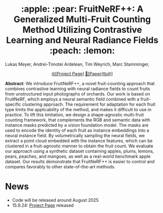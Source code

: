 <h1 style="text-align: center;">:apple: :pear: FruitNeRF++: A Generalized Multi-Fruit Counting Method Utilizing Contrastive Learning and Neural Radiance Fields :peach: :lemon:</h1>

 Lukas Meyer, Andrei-Timotei Ardelean, Tim Weyrich, Marc Stamminger,
<br>

<p align="center">
<a href="https://meyerls.github.io/fruit_nerfpp">🌐[Project Page]</a>
<a href="https://www.youtube.com/watch?v=dQw4w9WgXcQ">📄[Paper(tbd)]</a>
</p>

<p style="align:justify"><b>Abstract</b>: We introduce FruitNeRF++, a novel fruit-counting approach that combines contrastive learning with neural radiance fields to count fruits from unstructured input photographs of orchards. Our work is based on FruitNeRF, which employs a neural semantic field combined with a fruit-specific clustering approach. The requirement for adaptation for each fruit type limits the applicability of the method, and makes it difficult to use in practice. To lift this limitation, we design a shape-agnostic multi-fruit counting framework, that complements the RGB and semantic data with instance masks predicted by a vision foundation model. The masks are used to encode the identity of each fruit as instance embeddings into a neural instance field. By volumetrically sampling the neural fields, we extract a point cloud embedded with the instance features, which can be clustered in a fruit-agnostic manner to obtain the fruit count. We evaluate our approach using a synthetic dataset containing apples, plums, lemons, pears, peaches, and mangoes, as well as a real-world benchmark apple dataset. Our results demonstrate that FruitNeRF++ is easier to control and compares favorably to other state-of-the-art methods. </p>

# News
* Code will be released around August 2025
* 15.9.24: [Project Page](https://meyerls.github.io/fruit_nerfpp) released
